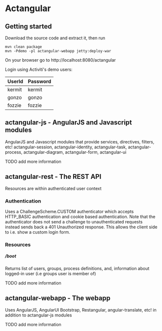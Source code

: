 Actangular
==========

## Getting started
Download the source code and extract it, then run 
```
mvn clean package 
mvn -Pdemo -pl actangular-webapp jetty:deploy-war
```
On your browser go to http://localhost:8080/actangular

Login using Activiti's demo users:

UserId  | Password
------- | -------------
kermit  | kermit
gonzo   | gonzo
fozzie  | fozzie


## actangular-js - AngularJS and Javascript modules

AngularJS and Javascript modules that provide services, directives, filters, etc! 
actangular-session, actangular-identity, actangular-task, actangular-process, actangular-diagram, actangular-form, actangular-ui

TODO add more information

## actangular-rest - The REST API

Resources are within authenticated user context

### Authentication
Uses a ChallengeScheme.CUSTOM authenticator which accepts HTTP_BASIC authentication and cookie based authentication. 
Note that the authenticator does not send a challenge to unauthenticated requests instead sends back a 401 Unauthorized response.
This allows the client side to i.e. show a custom login form.


### Resources
##### /boot
Returns list of users, groups, process definitions, and, information about logged-in user (i.e groups user is member of)

TODO add more information


## actangular-webapp - The webapp

Uses AngularJS, AngularUI Bootstrap, Restangular, angular-translate, etc! in addition to actangular-js modules

TODO add more information
